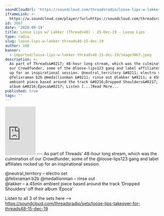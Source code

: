 ```yaml
---
soundCloudUrl: 'https://soundcloud.com/threadsradio/loose-lips-w-lakker-threads48'
iframeLink: >-
  https://w.soundcloud.com/player/?url=https://soundcloud.com/threadsradio/loose-lips-w-lakker-threads48&color=00aabb&auto_play=false&hide_related=false&show_comments=true&show_user=true&show_reposts=false
id: 3867
date: '2020-09-19'
title: Loose Lips w/ Lakker (Threads48) - 15-Dec-19 - Loose Lips
type: radio
slug: loose-lips-w-lakker-threads48-15-dec-19
author: 100
banner:
  - imported/loose-lips-w-lakker-threads48-15-dec-19/image3867.jpeg
description: >-
  As part of Threads&#8217; 48-hour long stream, which was the culmination of
  our Crowdfunder, some of the @loose-lips123 gang and label affiliates rocked
  up for an inspirational session. @neutral_territory &#8211; electro set
  @felixraman b2b @medallionman &#8211; rinse out @lakker &#8211; a 45min
  ambient piece based around the track &#8216;Dropped Shoulders&#8217; off their
  album &#8216;Época&#8217; Listen [...]Read More...
published: true
tags: ''
---
```

<iframe id="sc-widget" title="title" width="100" height="160" scrolling="no" frameborder="yes" allow="autoplay" src="https://w.soundcloud.com/player/?url=https://soundcloud.com/threadsradio/loose-lips-w-lakker-threads48&amp;color=00aabb&amp;auto_play=false&amp;hide_related=false&amp;show_comments=true&amp;show_user=true&amp;show_reposts=false"></iframe>
---
As part of Threads’ 48-hour long stream, which was the culmination of our Crowdfunder, some of the @loose-lips123 gang and label affiliates rocked up for an inspirational session.

@neutral\_territory – electro set  
@felixraman b2b @medallionman – rinse out  
@lakker – a 45min ambient piece based around the track ‘Dropped Shoulders’ off their album ‘Época’

Listen to all 3 of the sets here –> https://soundcloud.com/threadsradio/sets/loose-lips-takeover-for-threads48-15-dec-19